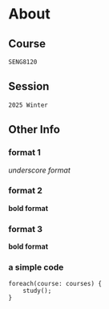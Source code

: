 # About

## Course
`SENG8120`

## Session
`2025 Winter`

## Other Info

### format 1
_underscore format_

### format 2
**bold format**

### format 3
__bold format__

### a simple code
```
foreach(course: courses) {
    study();
}
```
